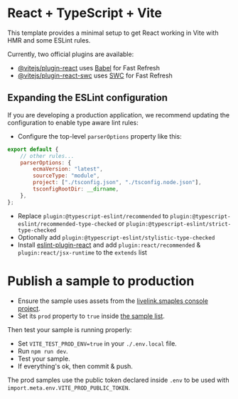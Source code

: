 # React + TypeScript + Vite

This template provides a minimal setup to get React working in Vite with HMR and some ESLint rules.

Currently, two official plugins are available:

-   [@vitejs/plugin-react](https://github.com/vitejs/vite-plugin-react/blob/main/packages/plugin-react/README.md) uses [Babel](https://babeljs.io/) for Fast Refresh
-   [@vitejs/plugin-react-swc](https://github.com/vitejs/vite-plugin-react-swc) uses [SWC](https://swc.rs/) for Fast Refresh

## Expanding the ESLint configuration

If you are developing a production application, we recommend updating the configuration to enable type aware lint rules:

-   Configure the top-level `parserOptions` property like this:

```js
export default {
    // other rules...
    parserOptions: {
        ecmaVersion: "latest",
        sourceType: "module",
        project: ["./tsconfig.json", "./tsconfig.node.json"],
        tsconfigRootDir: __dirname,
    },
};
```

-   Replace `plugin:@typescript-eslint/recommended` to `plugin:@typescript-eslint/recommended-type-checked` or `plugin:@typescript-eslint/strict-type-checked`
-   Optionally add `plugin:@typescript-eslint/stylistic-type-checked`
-   Install [eslint-plugin-react](https://github.com/jsx-eslint/eslint-plugin-react) and add `plugin:react/recommended` & `plugin:react/jsx-runtime` to the `extends` list

# Publish a sample to production

-   Ensure the sample uses assets from the [livelink.smaples console project](https://console.3dverse.com/3dverse-templates/livelink-samples/default/folders/013073f9-e687-4355-90e5-3b26c18979ab).
-   Set its `prod` property to `true` inside [the sample list](./src/samples/index.tsx).

Then test your sample is running properly:

-   Set `VITE_TEST_PROD_ENV=true` in your `./.env.local` file.
-   Run `npm run dev`.
-   Test your sample.
-   If everything's ok, then commit & push.

The prod samples use the public token declared inside `.env` to be used with `import.meta.env.VITE_PROD_PUBLIC_TOKEN`.
